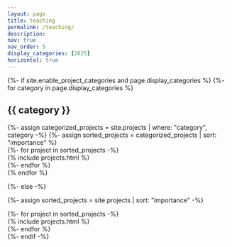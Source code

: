 ```yaml
---
layout: page
title: teaching
permalink: /teaching/
description:
nav: true
nav_order: 5
display_categories: [2025]
horizontal: true
---
```


<!-- pages/teaching.md -->

<div class="teaching">
{%- if site.enable_project_categories and page.display_categories %}
  <!-- Display categorized projects -->
  {%- for category in page.display_categories %}
  <h2 class="category">{{ category }}</h2>
  {%- assign categorized_projects = site.projects | where: "category", category -%}
  {%- assign sorted_projects = categorized_projects | sort: "importance" %}
  <!-- Generate cards for each project -->
  <div class="list">
    {%- for project in sorted_projects -%}
      <div class="project-card">
        {% include projects.html %}
      </div>
    {%- endfor %}
  </div>
  {% endfor %}

{%- else -%}
<!-- Display projects without categories -->
  {%- assign sorted_projects = site.projects | sort: "importance" -%}
  <!-- Generate cards for each project -->
  <div class="list">
    {%- for project in sorted_projects -%}
      <div class="project-card">
        {% include projects.html %}
      </div>
    {%- endfor %}
  </div>
{%- endif -%}
</div>
